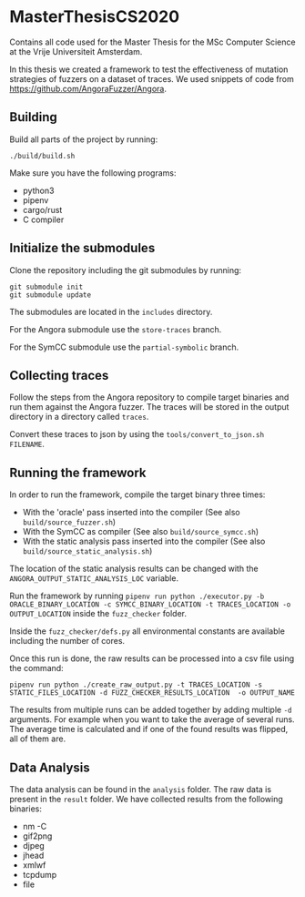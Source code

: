 # MasterThesisCS2020
Contains all code used for the Master Thesis for the MSc Computer Science at the Vrije Universiteit Amsterdam.

In this thesis we created a framework to test the effectiveness of mutation strategies of fuzzers on a dataset of traces.
We used snippets of code from https://github.com/AngoraFuzzer/Angora.

## Building
Build all parts of the project by running:
```
./build/build.sh
```

Make sure you have the following programs:
- python3 
- pipenv
- cargo/rust
- C compiler

## Initialize the submodules

Clone the repository including the git submodules by running:

```
git submodule init
git submodule update
```
The submodules are located in the `includes` directory.

For the Angora submodule use the ``store-traces`` branch.

For the SymCC submodule use the ``partial-symbolic`` branch.

## Collecting traces

Follow the steps from the Angora repository to compile target binaries and run them against the Angora fuzzer.
The traces will be stored in the output directory in a directory called `traces`.

Convert these traces to json by using the `tools/convert_to_json.sh FILENAME`.

## Running the framework
In order to run the framework, compile the target binary three times:
- With the 'oracle' pass inserted into the compiler (See also `build/source_fuzzer.sh`)
- With the SymCC as compiler (See also `build/source_symcc.sh`)
- With the static analysis pass inserted into the compiler (See also `build/source_static_analysis.sh`)

The location of the static analysis results can be changed with the `ANGORA_OUTPUT_STATIC_ANALYSIS_LOC` variable.

Run the framework by running `pipenv run python ./executor.py -b ORACLE_BINARY_LOCATION -c SYMCC_BINARY_LOCATION -t TRACES_LOCATION -o OUTPUT_LOCATION` inside the `fuzz_checker` folder.

Inside the `fuzz_checker/defs.py` all environmental constants are available including the number of cores.

Once this run is done, the raw results can be processed into a csv file using the command:

```pipenv run python ./create_raw_output.py -t TRACES_LOCATION -s STATIC_FILES_LOCATION -d FUZZ_CHECKER_RESULTS_LOCATION  -o OUTPUT_NAME```

The results from multiple runs can be added together by adding multiple `-d` arguments. For example when you want to take the average of several runs. The average time is calculated and if one of the found results was flipped, all of them are.

## Data Analysis

The data analysis can be found in the `analysis` folder.
The raw data is present in the `result` folder. We have collected results from the following binaries:

- nm -C
- gif2png
- djpeg
- jhead
- xmlwf
- tcpdump
- file
